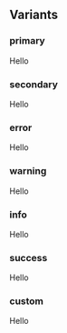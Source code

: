 ## Variants
### primary

<scale-button variant="primary">
  Hello
</scale-button>

### secondary

<scale-button variant="secondary">
  Hello
</scale-button>

### error

<scale-button variant="error">
  Hello
</scale-button>

### warning

<scale-button variant="warning">
  Hello
</scale-button>

### info

<scale-button variant="info">
  Hello
</scale-button>

### success

<scale-button variant="success">
  Hello
</scale-button>

### custom
<div>
  <script>
  scale.useTheme({
    components: {
      Button: {
        "button--variant-custom": {
          background: "pink",
          borderColor: "pink",
        },
      },
    },
  })
  </script>
  <scale-button variant="custom">
    Hello
  </scale-button>
</div>
